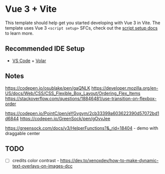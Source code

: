 # Vue 3 + Vite

This template should help get you started developing with Vue 3 in Vite. The template uses Vue 3 `<script setup>` SFCs, check out the [script setup docs](https://v3.vuejs.org/api/sfc-script-setup.html#sfc-script-setup) to learn more.

## Recommended IDE Setup

- [VS Code](https://code.visualstudio.com/) + [Volar](https://marketplace.visualstudio.com/items?itemName=Vue.volar)


## Notes
https://codepen.io/osublake/pen/gaQNLK
https://developer.mozilla.org/en-US/docs/Web/CSS/CSS_Flexible_Box_Layout/Ordering_Flex_Items
https://stackoverflow.com/questions/18846481/use-transition-on-flexbox-order

https://codepen.io/PointC/pen/eYGvgym/2cb33399a603622390d57072bd1d6844
https://codepen.io/GreenSock/pen/gOvvJee

https://greensock.com/docs/v3/HelperFunctions?&_rid=18404 - demo with draggable center

## TODO
- [ ] credits color contrast - https://dev.to/xenoxdev/how-to-make-dynamic-text-overlays-on-images-dcc
